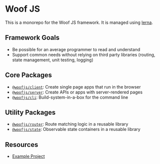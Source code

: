 # Woof JS

This is a monorepo for the Woof JS framework. It is managed using [lerna](https://lerna.js.org/).

## Framework Goals

- Be possible for an average programmer to read and understand
- Support common needs without relying on third party libraries (routing, state management, unit testing, logging)

## Core Packages

- [`@woofjs/client`](./packages/client/README.md): Create single page apps that run in the browser
- [`@woofjs/server`](./packages/server/README.md): Create APIs or apps with server-rendered pages
- [`@woofjs/cli`](./packages/cli/README.md): Build-system-in-a-box for the command line

## Utility Packages

- [`@woofjs/router`](./packages/router/README.md): Route matching logic in a reusable library
- [`@woofjs/state`](./packages/state/README.md): Observable state containers in a reusable library

## Resources

- [Example Project](./packages/examples/README.md)
